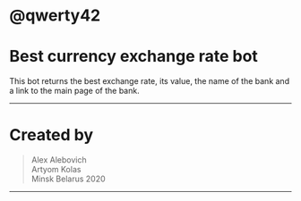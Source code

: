# @qwerty42
# Best currency exchange rate bot   

This bot returns the best exchange rate, its value, the name of the bank and a link to the main page of the bank.
_____
# Created by
> Alex Alebovich\
>  Artyom Kolas\
>  Minsk Belarus 2020
_____